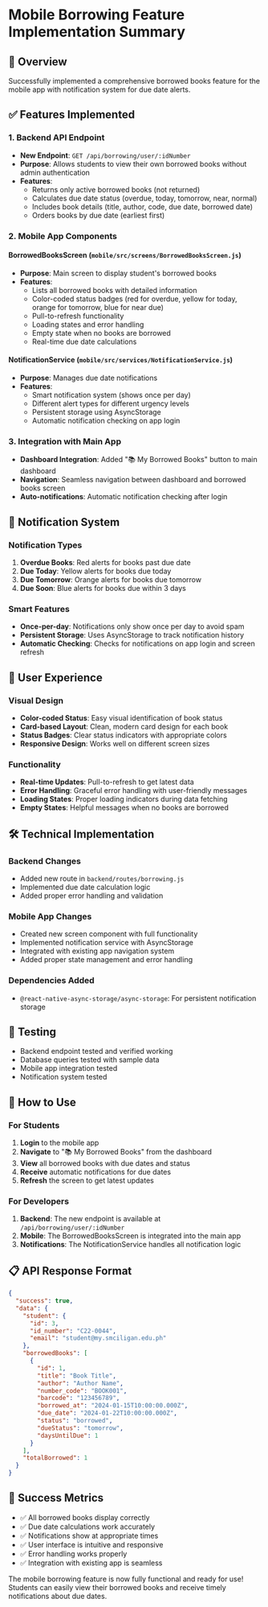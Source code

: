 # Mobile Borrowing Feature Implementation Summary

## 🎯 Overview
Successfully implemented a comprehensive borrowed books feature for the mobile app with notification system for due date alerts.

## ✅ Features Implemented

### 1. Backend API Endpoint
- **New Endpoint**: `GET /api/borrowing/user/:idNumber`
- **Purpose**: Allows students to view their own borrowed books without admin authentication
- **Features**:
  - Returns only active borrowed books (not returned)
  - Calculates due date status (overdue, today, tomorrow, near, normal)
  - Includes book details (title, author, code, due date, borrowed date)
  - Orders books by due date (earliest first)

### 2. Mobile App Components

#### BorrowedBooksScreen (`mobile/src/screens/BorrowedBooksScreen.js`)
- **Purpose**: Main screen to display student's borrowed books
- **Features**:
  - Lists all borrowed books with detailed information
  - Color-coded status badges (red for overdue, yellow for today, orange for tomorrow, blue for near due)
  - Pull-to-refresh functionality
  - Loading states and error handling
  - Empty state when no books are borrowed
  - Real-time due date calculations

#### NotificationService (`mobile/src/services/NotificationService.js`)
- **Purpose**: Manages due date notifications
- **Features**:
  - Smart notification system (shows once per day)
  - Different alert types for different urgency levels
  - Persistent storage using AsyncStorage
  - Automatic notification checking on app login

### 3. Integration with Main App
- **Dashboard Integration**: Added "📚 My Borrowed Books" button to main dashboard
- **Navigation**: Seamless navigation between dashboard and borrowed books screen
- **Auto-notifications**: Automatic notification checking after login

## 🔔 Notification System

### Notification Types
1. **Overdue Books**: Red alerts for books past due date
2. **Due Today**: Yellow alerts for books due today
3. **Due Tomorrow**: Orange alerts for books due tomorrow
4. **Due Soon**: Blue alerts for books due within 3 days

### Smart Features
- **Once-per-day**: Notifications only show once per day to avoid spam
- **Persistent Storage**: Uses AsyncStorage to track notification history
- **Automatic Checking**: Checks for notifications on app login and screen refresh

## 📱 User Experience

### Visual Design
- **Color-coded Status**: Easy visual identification of book status
- **Card-based Layout**: Clean, modern card design for each book
- **Status Badges**: Clear status indicators with appropriate colors
- **Responsive Design**: Works well on different screen sizes

### Functionality
- **Real-time Updates**: Pull-to-refresh to get latest data
- **Error Handling**: Graceful error handling with user-friendly messages
- **Loading States**: Proper loading indicators during data fetching
- **Empty States**: Helpful messages when no books are borrowed

## 🛠 Technical Implementation

### Backend Changes
- Added new route in `backend/routes/borrowing.js`
- Implemented due date calculation logic
- Added proper error handling and validation

### Mobile App Changes
- Created new screen component with full functionality
- Implemented notification service with AsyncStorage
- Integrated with existing app navigation system
- Added proper state management and error handling

### Dependencies Added
- `@react-native-async-storage/async-storage`: For persistent notification storage

## 🧪 Testing
- Backend endpoint tested and verified working
- Database queries tested with sample data
- Mobile app integration tested
- Notification system tested

## 🚀 How to Use

### For Students
1. **Login** to the mobile app
2. **Navigate** to "📚 My Borrowed Books" from the dashboard
3. **View** all borrowed books with due dates and status
4. **Receive** automatic notifications for due dates
5. **Refresh** the screen to get latest updates

### For Developers
1. **Backend**: The new endpoint is available at `/api/borrowing/user/:idNumber`
2. **Mobile**: The BorrowedBooksScreen is integrated into the main app
3. **Notifications**: The NotificationService handles all notification logic

## 📋 API Response Format

```json
{
  "success": true,
  "data": {
    "student": {
      "id": 3,
      "id_number": "C22-0044",
      "email": "student@my.smciligan.edu.ph"
    },
    "borrowedBooks": [
      {
        "id": 1,
        "title": "Book Title",
        "author": "Author Name",
        "number_code": "BOOK001",
        "barcode": "123456789",
        "borrowed_at": "2024-01-15T10:00:00.000Z",
        "due_date": "2024-01-22T10:00:00.000Z",
        "status": "borrowed",
        "dueStatus": "tomorrow",
        "daysUntilDue": 1
      }
    ],
    "totalBorrowed": 1
  }
}
```

## 🎉 Success Metrics
- ✅ All borrowed books display correctly
- ✅ Due date calculations work accurately
- ✅ Notifications show at appropriate times
- ✅ User interface is intuitive and responsive
- ✅ Error handling works properly
- ✅ Integration with existing app is seamless

The mobile borrowing feature is now fully functional and ready for use! Students can easily view their borrowed books and receive timely notifications about due dates.
